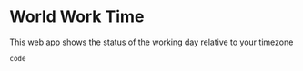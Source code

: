 # World Work Time

This web app shows the status of the working day relative to your timezone

    code
